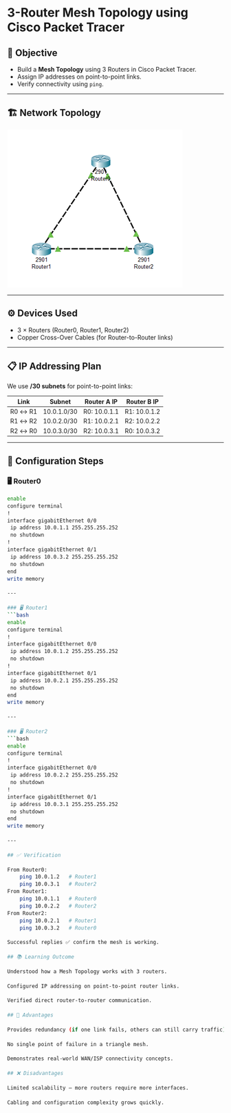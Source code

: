 # 3-Router Mesh Topology using Cisco Packet Tracer

## 📌 Objective
- Build a **Mesh Topology** using 3 Routers in Cisco Packet Tracer.  
- Assign IP addresses on point-to-point links.  
- Verify connectivity using `ping`.  

---

## 🏗️ Network Topology
![Mesh Topology](meshtopology.png)  
 

---

## ⚙️ Devices Used
- 3 × Routers (Router0, Router1, Router2)  
- Copper Cross-Over Cables (for Router-to-Router links)  

---

## 📋 IP Addressing Plan
We use **/30 subnets** for point-to-point links:

| Link          | Subnet       | Router A IP  | Router B IP  |
|---------------|--------------|--------------|--------------|
| R0 ↔ R1       | 10.0.1.0/30  | R0: 10.0.1.1 | R1: 10.0.1.2 |
| R1 ↔ R2       | 10.0.2.0/30  | R1: 10.0.2.1 | R2: 10.0.2.2 |
| R2 ↔ R0       | 10.0.3.0/30  | R2: 10.0.3.1 | R0: 10.0.3.2 |

---

## 🔧 Configuration Steps

### 🖥️ Router0
```bash
enable
configure terminal
!
interface gigabitEthernet 0/0
 ip address 10.0.1.1 255.255.255.252
 no shutdown
!
interface gigabitEthernet 0/1
 ip address 10.0.3.2 255.255.255.252
 no shutdown
end
write memory

---

### 🖥️ Router1
```bash
enable
configure terminal
!
interface gigabitEthernet 0/0
 ip address 10.0.1.2 255.255.255.252
 no shutdown
!
interface gigabitEthernet 0/1
 ip address 10.0.2.1 255.255.255.252
 no shutdown
end
write memory

---

### 🖥️ Router2
```bash
enable
configure terminal
!
interface gigabitEthernet 0/0
 ip address 10.0.2.2 255.255.255.252
 no shutdown
!
interface gigabitEthernet 0/1
 ip address 10.0.3.1 255.255.255.252
 no shutdown
end
write memory

---

## ✅ Verification

From Router0:
    ping 10.0.1.2   # Router1
    ping 10.0.3.1   # Router2
From Router1:
    ping 10.0.1.1   # Router0
    ping 10.0.2.2   # Router2
From Router2:
    ping 10.0.2.1   # Router1
    ping 10.0.3.2   # Router0

Successful replies ✅ confirm the mesh is working.

## 📚 Learning Outcome

Understood how a Mesh Topology works with 3 routers.

Configured IP addressing on point-to-point router links.

Verified direct router-to-router communication.

## 🌟 Advantages

Provides redundancy (if one link fails, others can still carry traffic).

No single point of failure in a triangle mesh.

Demonstrates real-world WAN/ISP connectivity concepts.

## ❌ Disadvantages

Limited scalability — more routers require more interfaces.

Cabling and configuration complexity grows quickly.